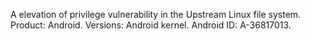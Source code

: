 A elevation of privilege vulnerability in the Upstream Linux file system. Product: Android. Versions: Android kernel. Android ID: A-36817013.